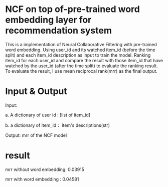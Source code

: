 # NCF on top of-pre-trained word embedding layer for recommendation system
This is a implementation of Neural Collaborative Filtering with pre-trained word embedding. Using user_id and its watched item_id (before the time split) and each item_id description as input to train the model. 
Ranking item_id for each user_id and compare the result with those item_id that have watched by the user_id (after the time split) to evaluate the ranking result.
To evaluate the result, I use mean reciprocal rank(mrr) as the final output.

# Input & Output
Input: 

a. A dictionary of user id : [list of item_id]

b. a dictionary of item_id： item's descriptions(str)
       
Output: mrr of the NCF model

# result
mrr without word embedding: 0.03915

mrr with word embedding : 0.04581

